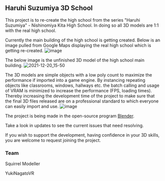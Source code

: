 ## Haruhi Suzumiya 3D School

This project is to re-create the high school from the series "Haruhi Suzumiya" - Nishinomiya Kita High School. In doing so all 3D models are 1:1 with the real high school.

Currently the main building of the high school is getting created. Below is an image pulled from Google Maps displaying the real high school which is getting re-created.
![image](https://user-images.githubusercontent.com/87671560/127889543-03006f0c-a8f0-46fe-97d0-e2923ad1d51b.png)

The below image is the unfinished 3D model of the high school main building.
![2021-12-20_15-50](https://user-images.githubusercontent.com/87671560/146786177-23b77f38-3468-42c1-9f27-71bee82ee14f.png)

The 3D models are simple objects with a low poly count to maximize the performance if imported into a game engine. By instancing repeating objects like classrooms, windows, hallways etc. the batch calling and usage of VRAM is minimized to increase the performance (FPS, loading times). Thereby increasing the development time of the project to make sure that the final 3D files released are on a professional standard to which everyone can easily import and use.
![image](https://user-images.githubusercontent.com/87671560/127890561-b7895a56-870a-4121-a7a7-ed3e98cc29a4.png)


The project is being made in the open-source program [Blender](https://blender.org).

Take a look in updates to see the current issues that need resolving.

If you wish to support the development, having confidence in your 3D skills, you are welcome to request joining the project.

### Team
Squirrel Modeller

YukiNagatoVR
